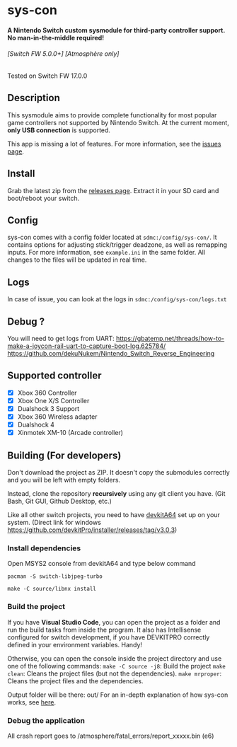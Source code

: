 # sys-con

#### A Nintendo Switch custom sysmodule for third-party controller support. No man-in-the-middle required! 
###### \[Switch FW 5.0.0+\] [Atmosphère only]
Tested on Switch FW 17.0.0

## Description
This sysmodule aims to provide complete functionality for most popular game controllers not supported by Nintendo Switch.
At the current moment, **only USB connection** is supported.

This app is missing a lot of features. For more information, see the [issues page](https://github.com/o0zz/sys-con/issues).

## Install

Grab the latest zip from the [releases page](https://github.com/o0zz/sys-con/releases). Extract it in your SD card and boot/reboot your switch.

## Config

sys-con comes with a config folder located at `sdmc:/config/sys-con/`. It contains options for adjusting stick/trigger deadzone, as well as remapping inputs. For more information, see `example.ini` in the same folder. All changes to the files will be updated in real time.

## Logs

In case of issue, you can look at the logs in `sdmc:/config/sys-con/logs.txt`

## Debug ?

You will need to get logs from UART:
https://gbatemp.net/threads/how-to-make-a-joycon-rail-uart-to-capture-boot-log.625784/
https://github.com/dekuNukem/Nintendo_Switch_Reverse_Engineering

## Supported controller
- [x] Xbox 360 Controller
- [x] Xbox One X/S Controller
- [x] Dualshock 3 Support
- [x] Xbox 360 Wireless adapter
- [x] Dualshock 4
- [x] Xinmotek XM-10 (Arcade controller)

## Building (For developers)

Don't download the project as ZIP. It doesn't copy the submodules correctly and you will be left with empty folders.

Instead, clone the repository **recursively** using any git client you have. (Git Bash, Git GUI, Github Desktop, etc.)

Like all other switch projects, you need to have [devkitA64](https://switchbrew.org/wiki/Setting_up_Development_Environment) set up on your system. (Direct link for windows https://github.com/devkitPro/installer/releases/tag/v3.0.3)

### Install dependencies
Open MSYS2 console from devkitA64 and type below command
```
pacman -S switch-libjpeg-turbo

make -C source/libnx install
```

### Build the project
If you have **Visual Studio Code**, you can open the project as a folder and run the build tasks from inside the program. 
It also has Intellisense configured for switch development, if you have DEVKITPRO correctly defined in your environment variables. Handy!

Otherwise, you can open the console inside the project directory and use one of the following commands:
`make -C source -j8`: Build the project
`make clean`: Cleans the project files (but not the dependencies).
`make mrproper`: Cleans the project files and the dependencies.

Output folder will be there: out/
For an in-depth explanation of how sys-con works, see [here](source).


### Debug the application
All crash report goes to /atmosphere/fatal_errors/report_xxxxx.bin (e6)
